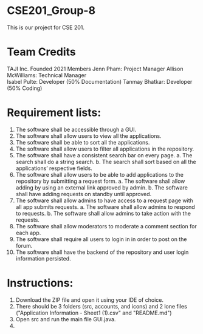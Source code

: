 # CSE201_Group-8
This is our project for CSE 201. 

# Team Credits 
TAJI Inc.
Founded 2021 
Members
  Jenn Pham: Project Manager
  Allison McWilliams: Technical Manager  
  Isabel Pulte: Developer (50% Documentation)
  Tanmay Bhatkar: Developer (50% Coding)

# Requirement lists: 
1. The software shall be accessible through a GUI.
2. The software shall allow users to view all the applications.
3. The software shall be able to sort all the applications.
4. The software shall allow users to filter all applications in the repository.
5. The software shall have a consistent search bar on every page.
  a. The search shall do a string search.
  b. The search shall sort based on all the applications’ respective fields.
6. The software shall allow users to be able to add applications to the repository by submitting a request form.
  a. The software shall allow adding by using an external link approved by admin.
  b. The software shall have adding requests on standby until approved.
7. The software shall allow admins to have access to a request page with all app submits requests.
  a. The software shall allow admins to respond to requests.
  b. The software shall allow admins to take action with the requests. 
8. The software shall allow moderators to moderate a comment section for each app.
9. The software shall require all users to login in in order to post on the forum.
10. The software shall have the backend of the repository and user login information persisted.

# Instructions:
1. Download the ZIP file and open it using your IDE of choice.
2. There should be 3 folders (src, accounts, and icons) and 2 lone files ("Application Information - Sheet1 (1).csv" and "README.md")
3. Open src and run the main file GUI.java.
4. 